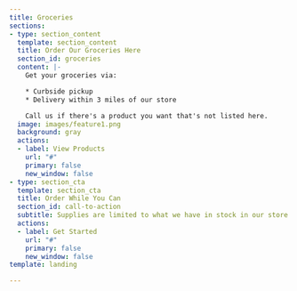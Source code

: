 ```yaml
---
title: Groceries
sections:
- type: section_content
  template: section_content
  title: Order Our Groceries Here
  section_id: groceries
  content: |-
    Get your groceries via:

    * Curbside pickup
    * Delivery within 3 miles of our store

    Call us if there's a product you want that's not listed here.
  image: images/feature1.png
  background: gray
  actions:
  - label: View Products
    url: "#"
    primary: false
    new_window: false
- type: section_cta
  template: section_cta
  title: Order While You Can
  section_id: call-to-action
  subtitle: Supplies are limited to what we have in stock in our store. 
  actions:
  - label: Get Started
    url: "#"
    primary: false
    new_window: false
template: landing

---
```

